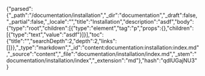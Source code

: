 {"parsed":{"_path":"/documentation/installation","_dir":"documentation","_draft":false,"_partial":false,"_locale":"","title":"Installation","description":"asdf","body":{"type":"root","children":[{"type":"element","tag":"p","props":{},"children":[{"type":"text","value":"asdf"}]}],"toc":{"title":"","searchDepth":2,"depth":2,"links":[]}},"_type":"markdown","_id":"content:documentation:installation:index.md","_source":"content","_file":"documentation/installation/index.md","_stem":"documentation/installation/index","_extension":"md"},"hash":"qdIUGajNU3"}